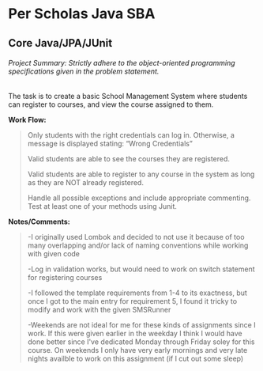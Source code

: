 # Per Scholas Java SBA
## Core Java/JPA/JUnit


###### Project Summary: Strictly adhere to the object-oriented programming specifications given in the problem statement.
The task is to create a basic School Management System where students can register to courses, and view the course assigned to them.

**Work Flow:**
>Only students with the right credentials can log in. Otherwise, a message is displayed stating: “Wrong Credentials”
>
>Valid students are able to see the courses they are registered.
>
>Valid students are able to register to any course in the system as long as they are NOT already registered.
>
>Handle all possible exceptions and include appropriate commenting. Test at least one of your methods using Junit.



**Notes/Comments:**

>-I originally used Lombok and decided to not use it because of too many overlapping and/or lack of naming conventions while working with given code
>
>-Log in validation works, but would need to work on switch statement for registering courses
>
>-I followed the template requirements from 1-4 to its exactness, but once I got to the main entry for requirement 5, I found it tricky to modify and work with the given SMSRunner
>
>-Weekends are not ideal for me for these kinds of assignments since I work. If this were given earlier in the weekday I think I would have done better since I've dedicated Monday
through Friday soley for this course. On weekends I only have very early mornings and very late nights availble to work on this assignment (if I cut out some sleep)
>

